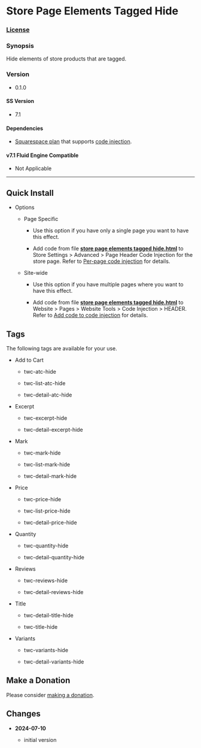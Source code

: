 # Store Page Elements Tagged Hide

### [License][1]

### Synopsis

Hide elements of store products that are tagged.

### Version

  * 0.1.0

#### SS Version

  * 7.1

#### Dependencies

  * [Squarespace plan][2] that supports [code injection][3].
  
#### v7.1 Fluid Engine Compatible

  * Not Applicable

---

## Quick Install

* Options

  * Page Specific
  
    * Use this option if you have only a single page you want to have this
      effect.
      
    * Add code from file **[store page elements tagged hide.html][4]** to Store
      Settings > Advanced > Page Header Code Injection for the store page.
      Refer to [Per-page code injection][5] for details.
      
  * Site-wide
  
    * Use this option if you have multiple pages where you want to have this
      effect.
      
    * Add code from file **[store page elements tagged hide.html][4]** to
      Website > Pages > Website Tools > Code Injection > HEADER. Refer to [Add
      code to code injection][6] for details.

## Tags

The following tags are available for your use.

* Add to Cart

  * twc-atc-hide
  
  * twc-list-atc-hide
  
  * twc-detail-atc-hide
  
* Excerpt

  * twc-excerpt-hide
  
  * twc-detail-excerpt-hide
  
* Mark

  * twc-mark-hide
  
  * twc-list-mark-hide
  
  * twc-detail-mark-hide
  
* Price

  * twc-price-hide
  
  * twc-list-price-hide
  
  * twc-detail-price-hide
  
* Quantity

  * twc-quantity-hide
  
  * twc-detail-quantity-hide
  
* Reviews

  * twc-reviews-hide
  
  * twc-detail-reviews-hide
  
* Title

  * twc-detail-title-hide
  
  * twc-title-hide
  
* Variants

  * twc-variants-hide
  
  * twc-detail-variants-hide

## Make a Donation

Please consider [making a donation][7].

## Changes

<!-- * **2022-06-14**

  * add selectors for full, half, and wrap layouts
  * add selector for product mark
  * bumped version to 0.2.0
  -->
* **2024-07-10**

  * initial version

[1]: https://github.com/tomsWebConsulting/twcsl/blob/main/LICENSE.txt#L1
[2]: https://www.squarespace.com/pricing
[3]: https://support.squarespace.com/hc/en-us/articles/205815908
[4]: store%20page%20elements%20tagged%20hide.html#L1
[5]: https://support.squarespace.com/hc/en-us/articles/205815908-Using-code-injection#toc-per-page-code-injection
[6]: https://support.squarespace.com/hc/en-us/articles/205815908-Using-code-injection#toc-add-code-to-code-injection
[7]: https://github.com/tomsWebConsulting/twcsl#make-a-donation
